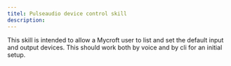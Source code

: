 ```yaml
---
titel: Pulseaudio device control skill
description: 
---
```

This skill is intended to allow a Mycroft user to list and set the default input and output devices. This should work both by voice and by cli for an initial setup.
